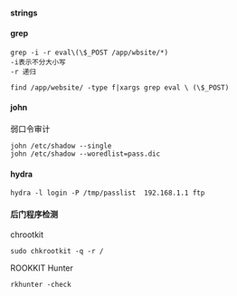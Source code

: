 #### strings 

#### grep

```
grep -i -r eval\(\$_POST /app/wbsite/*)
-i表示不分大小写
-r 递归
```

```
find /app/website/ -type f|xargs grep eval \ (\$_POST)
```

#### john

弱口令审计

```
john /etc/shadow --single
john /etc/shadow --woredlist=pass.dic
```

#### hydra 

```
hydra -l login -P /tmp/passlist  192.168.1.1 ftp
```

#### 后门程序检测

chrootkit

```
sudo chkrootkit -q -r / 
```

ROOKKIT Hunter

```
rkhunter -check
```

